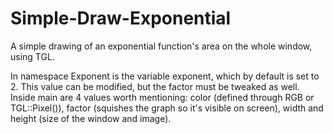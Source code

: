 # Simple-Draw-Exponential
A simple drawing of an exponential function's area on the whole window, using TGL.

In namespace Exponent is the variable exponent, which by default is set to 2. This value can be modified, but the factor must be tweaked as well.
Inside main are 4 values worth mentioning: color (defined through RGB or TGL::Pixel()), factor (squishes the graph so it's visible on screen), width and height (size of the window and image).
